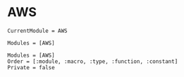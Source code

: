 # AWS

```@meta
CurrentModule = AWS
```

```@index
Modules = [AWS]
```

```@autodocs
Modules = [AWS]
Order = [:module, :macro, :type, :function, :constant]
Private = false
```

